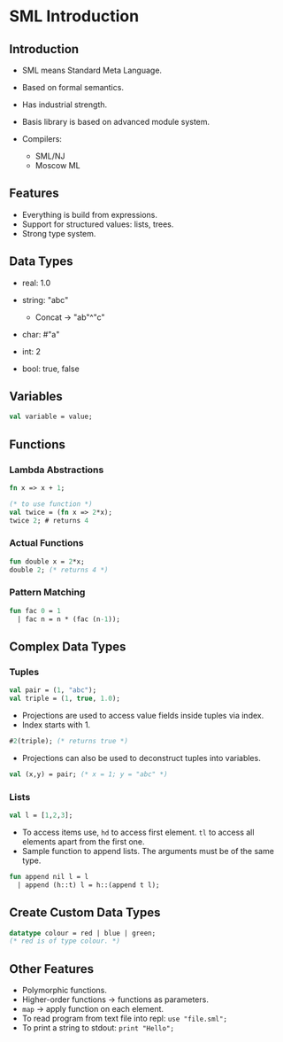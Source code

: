 # SML Introduction

## Introduction

- SML means Standard Meta Language.
- Based on formal semantics.
- Has industrial strength.
- Basis library is based on advanced module system.
- Compilers:

  - SML/NJ
  - Moscow ML

## Features

- Everything is build from expressions.
- Support for structured values: lists, trees.
- Strong type system.

## Data Types

- real: 1.0
- string: "abc"

  - Concat -> "ab"^"c"

- char: #"a"
- int: 2
- bool: true, false

## Variables

```sml
val variable = value;
```

## Functions

### Lambda Abstractions

```sml
fn x => x + 1;

(* to use function *)
val twice = (fn x => 2*x);
twice 2; # returns 4
```

### Actual Functions

```sml
fun double x = 2*x;
double 2; (* returns 4 *)
```

### Pattern Matching

```sml
fun fac 0 = 1
  | fac n = n * (fac (n-1));
```

## Complex Data Types

### Tuples

```sml
val pair = (1, "abc");
val triple = (1, true, 1.0);
```

- Projections are used to access value fields inside tuples via index.
- Index starts with 1.

```sml
#2(triple); (* returns true *)
```

- Projections can also be used to deconstruct tuples into variables.

```sml
val (x,y) = pair; (* x = 1; y = "abc" *)
```

### Lists

```sml
val l = [1,2,3];
```

- To access items use, `hd` to access first element. `tl` to access all elements
  apart from the first one.
- Sample function to append lists. The arguments must be of the same type.

```sml
fun append nil l = l
  | append (h::t) l = h::(append t l);
```

## Create Custom Data Types

```sml
datatype colour = red | blue | green;
(* red is of type colour. *)
```

## Other Features

- Polymorphic functions.
- Higher-order functions -> functions as parameters.
- `map` -> apply function on each element.
- To read program from text file into repl: `use "file.sml";`
- To print a string to stdout: `print "Hello";`
